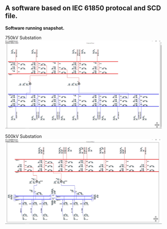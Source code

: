 ## A software based on IEC 61850 protocal and SCD file.
**Software running snapshot.**

750kV Substation
![1.png](./1.PNG)

500kV Substation
![demo.png](./demo.PNG)
